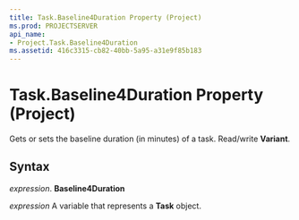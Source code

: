 ```yaml
---
title: Task.Baseline4Duration Property (Project)
ms.prod: PROJECTSERVER
api_name:
- Project.Task.Baseline4Duration
ms.assetid: 416c3315-cb82-40bb-5a95-a31e9f85b183
---
```



# Task.Baseline4Duration Property (Project)

Gets or sets the baseline duration (in minutes) of a task. Read/write  **Variant**.


## Syntax

 _expression_. **Baseline4Duration**

 _expression_ A variable that represents a **Task** object.


